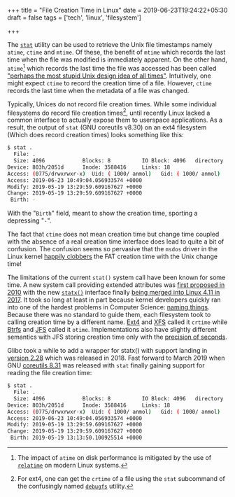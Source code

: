 +++
title = "File Creation Time in Linux"
date = 2019-06-23T19:24:22+05:30
draft = false 
tags = ['tech', 'linux', 'filesystem']

+++

The [`stat`](http://man7.org/linux/man-pages/man1/stat.1.html) utility can be used to retrieve the Unix file timestamps namely `atime`, `ctime` and `mtime`. Of these, the benefit of `mtime` which records the last time when the file was modified is immediately apparent. On the other hand, `atime`[^1] which records the last time the file was accessed has been called ["perhaps the most stupid Unix design idea of all times"](https://lore.kernel.org/lkml/20070804210351.GA9784@elte.hu/). Intuitively, one might expect `ctime` to record the creation time of a file. However, `ctime` records the last time when the metadata of a file was changed.

Typically, Unices do not record file creation times. While some individual filesystems do record file creation times[^2], until recently Linux lacked a common interface to actually expose them to userspace applications. As a result, the output of `stat` (GNU coreutils v8.30) on an ext4 filesystem (Which does record creation times) looks something like this:

```bash
$ stat .
  File: .
  Size: 4096            Blocks: 8          IO Block: 4096   directory
Device: 803h/2051d      Inode: 3588416     Links: 18
Access: (0775/drwxrwxr-x)  Uid: ( 1000/ anmol)   Gid: ( 1000/ anmol)
Access: 2019-06-23 10:49:04.056933574 +0000
Modify: 2019-05-19 13:29:59.609167627 +0000
Change: 2019-05-19 13:29:59.609167627 +0000
 Birth: -
```

With the "`Birth`" field, meant to show the creation time, sporting a depressing "`-`".

The fact that `ctime` does not mean creation time but change time coupled with the absence of a real creation time interface does lead to quite a bit of confusion. The confusion seems so pervasive that the `msdos` driver in the Linux kernel [happily clobbers](https://elixir.bootlin.com/linux/v5.1.14/source/fs/fat/inode.c#L883) the FAT creation time with the Unix change time!

The limitations of the current `stat()` system call have been known for some time. A new system call providing extended attributes was [first proposed in 2010](https://www.spinics.net/lists/linux-fsdevel/msg33831.html) with the new [`statx()`](https://lwn.net/Articles/685791/#statx) interface finally [being merged into Linux 4.11 in 2017](https://git.kernel.org/pub/scm/linux/kernel/git/torvalds/linux.git/commit/?id=a528d35e8bfcc521d7cb70aaf03e1bd296c8493f). It took so long at least in part because kernel developers quickly ran into one of the hardest problems in Computer Science: [naming things](https://lkml.org/lkml/2010/7/22/249). Because there was no standard to guide them, each filesystem took to calling creation time by a different name. [Ext4](https://elixir.bootlin.com/linux/v5.1.14/source/fs/ext4/ext4.h#L744) and [XFS](https://elixir.bootlin.com/linux/v5.1.14/source/fs/xfs/libxfs/xfs_inode_buf.h#L40) called it `crtime` while [Btrfs](https://elixir.bootlin.com/linux/v5.1.14/source/fs/btrfs/btrfs_inode.h#L187) and [JFS](https://elixir.bootlin.com/linux/v5.1.14/source/fs/jfs/jfs_incore.h#L46) called it `otime`. Implementations also have slightly different semantics with JFS storing creation time only with the [precision of seconds](https://elixir.bootlin.com/linux/v5.1.14/source/fs/jfs/jfs_imap.c#L3166).  

Glibc took a while to add a wrapper for statx() with support landing in [version 2.28](https://www.sourceware.org/ml/libc-alpha/2018-08/msg00003.html) which was released in 2018. Fast forward to March 2019 when GNU [coreutils 8.31](https://lists.gnu.org/archive/html/coreutils-announce/2019-03/msg00000.html) was released with `stat` finally gaining support for reading the file creation time:

```bash
$ stat .
  File: .
  Size: 4096            Blocks: 8          IO Block: 4096   directory
Device: 803h/2051d      Inode: 3588416     Links: 18
Access: (0775/drwxrwxr-x)  Uid: ( 1000/ anmol)   Gid: ( 1000/ anmol)
Access: 2019-06-23 10:49:04.056933574 +0000
Modify: 2019-05-19 13:29:59.609167627 +0000
Change: 2019-05-19 13:29:59.609167627 +0000
 Birth: 2019-05-19 13:13:50.100925514 +0000
```

[^1]: The impact of `atime` on disk performance is mitigated by the use of [`relatime`](https://access.redhat.com/documentation/en-us/red_hat_enterprise_linux/6/html/power_management_guide/relatime) on modern Linux systems.

[^2]: For ext4, one can get the `crtime` of a file using the `stat` subcommand of the confusingly named [`debugfs`](https://linux.die.net/man/8/debugfs) utility.